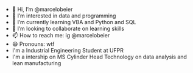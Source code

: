 - 👋 Hi, I’m @marcelobeier
- 👀 I’m interested in data and programming
- 🌱 I’m currently learning VBA and Python and SQL
- 💞️ I’m looking to collaborate on learning skills
- 📫 How to reach me: ig @marcelobeier
- 😄 Pronouns: wtf
- I'm a Industrial Engineering Student at UFPR
- I'm a intership on MS Cylinder Head Technology on data analysis and lean manufacturing 

<!---
marcelobeier/marcelobeier is a ✨ special ✨ repository because its `README.md` (this file) appears on your GitHub profile.
You can click the Preview link to take a look at your changes.
--->
